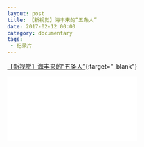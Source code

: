 ```yaml
---
layout: post
title: 【新视觉】海丰来的“五条人”
date: 2017-02-12 00:00
category: documentary
tags:
 - 纪录片
---
```

[【新视觉】海丰来的“五条人”](https://www.bilibili.com/video/BV1XV411U7nn/){:target="_blank"}

<div class="iframe-container">
<iframe class="responsive-iframe" src="//player.bilibili.com/player.html?aid=414334507&bvid=BV1XV411U7nn&cid=226807565&page=1" frameborder="no" allowfullscreen="true"></iframe>
</div>